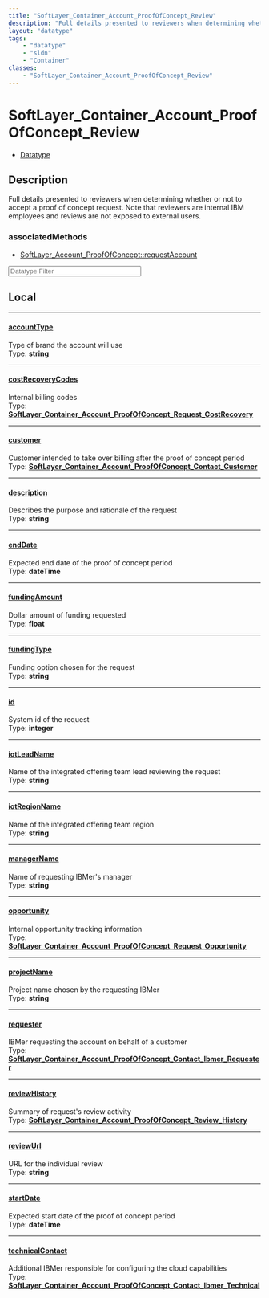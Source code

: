 ```yaml
---
title: "SoftLayer_Container_Account_ProofOfConcept_Review"
description: "Full details presented to reviewers when determining whether or not to accept a proof of concept request. Note that revi... "
layout: "datatype"
tags:
    - "datatype"
    - "sldn"
    - "Container"
classes:
    - "SoftLayer_Container_Account_ProofOfConcept_Review"
---
```


# SoftLayer_Container_Account_ProofOfConcept_Review
<div id='service-datatype'>
    <ul id='sldn-reference-tabs'>
        <li id='datatype'> <a href='/reference/datatypes/SoftLayer_Container_Account_ProofOfConcept_Review' >Datatype</a></li>
    </ul>
</div>

## Description 


Full details presented to reviewers when determining whether or not to accept a proof of concept request. Note that reviewers are internal IBM employees and reviews are not exposed to external users. 


### associatedMethods

*  [SoftLayer_Account_ProofOfConcept::requestAccount](/reference/services/SoftLayer_Account_ProofOfConcept/requestAccount )





<!-- Filer BEGIN -->
<div class="view-filters">
        <div class="clearfix">
            <div class="search-input-box">
                <input placeholder="Datatype Filter" onkeyup="titleSearch(inputId='prop-input', divId='properties', elementClass='prop-row')" 
                    type="text" id="prop-input" value="" size="30" maxlength="128" class="form-text">
            </div>
        </div>
</div>
<!-- Filer END -->

<div id="properties" class="content">
<div id="localProperties" class="prop-content" >

## Local
<div class="prop-row">

-----
[accountType]: #accounttype
#### [accountType]
Type of brand the account will use  
<span class="type-label">Type: </span>**string**  



</div>
<div class="prop-row">

-----
[costRecoveryCodes]: #costrecoverycodes
#### [costRecoveryCodes]
Internal billing codes  
<span class="type-label">Type: </span>**<a href='/reference/datatypes/SoftLayer_Container_Account_ProofOfConcept_Request_CostRecovery'>SoftLayer_Container_Account_ProofOfConcept_Request_CostRecovery </a>**  



</div>
<div class="prop-row">

-----
[customer]: #customer
#### [customer]
Customer intended to take over billing after the proof of concept period  
<span class="type-label">Type: </span>**<a href='/reference/datatypes/SoftLayer_Container_Account_ProofOfConcept_Contact_Customer'>SoftLayer_Container_Account_ProofOfConcept_Contact_Customer </a>**  



</div>
<div class="prop-row">

-----
[description]: #description
#### [description]
Describes the purpose and rationale of the request  
<span class="type-label">Type: </span>**string**  



</div>
<div class="prop-row">

-----
[endDate]: #enddate
#### [endDate]
Expected end date of the proof of concept period  
<span class="type-label">Type: </span>**dateTime**  



</div>
<div class="prop-row">

-----
[fundingAmount]: #fundingamount
#### [fundingAmount]
Dollar amount of funding requested  
<span class="type-label">Type: </span>**float**  



</div>
<div class="prop-row">

-----
[fundingType]: #fundingtype
#### [fundingType]
Funding option chosen for the request  
<span class="type-label">Type: </span>**string**  



</div>
<div class="prop-row">

-----
[id]: #id
#### [id]
System id of the request  
<span class="type-label">Type: </span>**integer**  



</div>
<div class="prop-row">

-----
[iotLeadName]: #iotleadname
#### [iotLeadName]
Name of the integrated offering team lead reviewing the request  
<span class="type-label">Type: </span>**string**  



</div>
<div class="prop-row">

-----
[iotRegionName]: #iotregionname
#### [iotRegionName]
Name of the integrated offering team region  
<span class="type-label">Type: </span>**string**  



</div>
<div class="prop-row">

-----
[managerName]: #managername
#### [managerName]
Name of requesting IBMer's manager  
<span class="type-label">Type: </span>**string**  



</div>
<div class="prop-row">

-----
[opportunity]: #opportunity
#### [opportunity]
Internal opportunity tracking information  
<span class="type-label">Type: </span>**<a href='/reference/datatypes/SoftLayer_Container_Account_ProofOfConcept_Request_Opportunity'>SoftLayer_Container_Account_ProofOfConcept_Request_Opportunity </a>**  



</div>
<div class="prop-row">

-----
[projectName]: #projectname
#### [projectName]
Project name chosen by the requesting IBMer  
<span class="type-label">Type: </span>**string**  



</div>
<div class="prop-row">

-----
[requester]: #requester
#### [requester]
IBMer requesting the account on behalf of a customer  
<span class="type-label">Type: </span>**<a href='/reference/datatypes/SoftLayer_Container_Account_ProofOfConcept_Contact_Ibmer_Requester'>SoftLayer_Container_Account_ProofOfConcept_Contact_Ibmer_Requester </a>**  



</div>
<div class="prop-row">

-----
[reviewHistory]: #reviewhistory
#### [reviewHistory]
Summary of request's review activity  
<span class="type-label">Type: </span>**<a href='/reference/datatypes/SoftLayer_Container_Account_ProofOfConcept_Review_History'>SoftLayer_Container_Account_ProofOfConcept_Review_History </a>**  



</div>
<div class="prop-row">

-----
[reviewUrl]: #reviewurl
#### [reviewUrl]
URL for the individual review  
<span class="type-label">Type: </span>**string**  



</div>
<div class="prop-row">

-----
[startDate]: #startdate
#### [startDate]
Expected start date of the proof of concept period  
<span class="type-label">Type: </span>**dateTime**  



</div>
<div class="prop-row">

-----
[technicalContact]: #technicalcontact
#### [technicalContact]
Additional IBMer responsible for configuring the cloud capabilities  
<span class="type-label">Type: </span>**<a href='/reference/datatypes/SoftLayer_Container_Account_ProofOfConcept_Contact_Ibmer_Technical'>SoftLayer_Container_Account_ProofOfConcept_Contact_Ibmer_Technical </a>**  



</div>
</div>
<!-- LOCAL PROPERTY END -->

</div>


